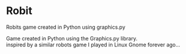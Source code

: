 # Robit
Robits game created in Python using graphics.py 

Game created in Python using the Graphics.py library.  
inspired by a similar robots game I played in Linux Gnome forever ago...
